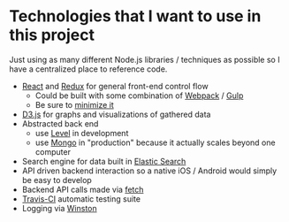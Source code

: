# Technologies that I want to use in this project

Just using as many different Node.js libraries / techniques as possible so I have a centralized place to reference code.

- [React](https://facebook.github.io/react/) and [Redux](http://redux.js.org/docs/basics/UsageWithReact.html) for general front-end control flow
  - Could be built with some combination of [Webpack](https://webpack.github.io/) / [Gulp](http://gulpjs.com/)
  - Be sure to [minimize it](https://github.com/Swaagie/minimize)
- [D3.js](https://d3js.org/) for graphs and visualizations of gathered data
- Abstracted back end
  - use [Level](https://github.com/Level/levelup) in development 
  - use [Mongo](https://www.mongodb.com/) in "production" because it actually scales beyond one computer
- Search engine for data built in [Elastic Search](https://www.sitepoint.com/search-engine-node-elasticsearch/)
- API driven backend interaction so a native iOS / Android would simply be easy to develop
- Backend API calls made via [fetch](https://github.com/github/fetch)
- [Travis-CI](https://travis-ci.org/) automatic testing suite
- Logging via [Winston](https://github.com/winstonjs/winston)
